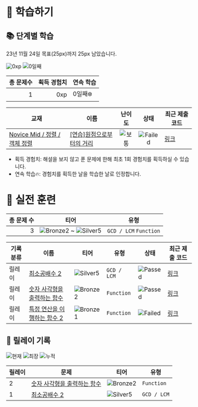 # 📖 학습하기

## 📚 단계별 학습
23년 11월 24일 목표(25px)까지 25px 남았습니다.

![0xp](https://img.shields.io/badge/EXP-0xp-%235cb85c.svg?for-the-badge)
![0일째](https://img.shields.io/badge/연속학습-0일째-%23E34F26.svg?for-the-badge)

|총 문제수|획득 경험치|연속 학습|
|---:|---:|---|
1|0xp|0일째❄️|

|교재|이름|난이도|상태|최근 제출 코드|
|---|---|:---:|:---:|---|
|[Novice Mid / 정렬 / 객체 정렬](https://www.codetree.ai/missions?missionId=5)|[[연습]원점으로부터의 거리](https://www.codetree.ai/missions/5/problems/distance-from-origin)|![보통][medium]|![Failed][failed]|[링크](https://github.com/sunwooleeee/codetree-TILs/blob/main/231124/%EC%9B%90%EC%A0%90%EC%9C%BC%EB%A1%9C%EB%B6%80%ED%84%B0%EC%9D%98%20%EA%B1%B0%EB%A6%AC/distance-from-origin.py)|


* 획득 경험치: 해설을 보지 않고 푼 문제에 한해 최초 1회 경험치를 획득하실 수 있습니다.
* 연속 학습:fire:: 경험치를 획득한 날을 학습한 날로 인정합니다.


# 🥇 실전 훈련
|총 문제 수|티어|유형|
|---:|---|---|
|3|![Bronze2][b2] ~ ![Silver5][s5]|`GCD / LCM` `Function`|

|기록분류|이름|티어|유형|상태|최근 제출 코드|
|---|---|---|---|---|---|
|릴레이|[최소공배수 2](https://www.codetree.ai/training-field/search/problems/least-common-multiple-2)|![Silver5][s5]|`GCD / LCM`|![Passed][passed]|[링크](https://github.com/sunwooleeee/codetree-TILs/blob/main/231124/%EC%B5%9C%EC%86%8C%EA%B3%B5%EB%B0%B0%EC%88%98%202/least-common-multiple-2.py)|
|릴레이|[숫자 사각형을 출력하는 함수](https://www.codetree.ai/training-field/search/problems/function-outputs-numeric-square)|![Bronze2][b2]|`Function`|![Passed][passed]|[링크](https://github.com/sunwooleeee/codetree-TILs/blob/main/231124/%EC%88%AB%EC%9E%90%20%EC%82%AC%EA%B0%81%ED%98%95%EC%9D%84%20%EC%B6%9C%EB%A0%A5%ED%95%98%EB%8A%94%20%ED%95%A8%EC%88%98/function-outputs-numeric-square.py)|
|릴레이|[특정 연산을 이행하는 함수 2](https://www.codetree.ai/training-field/search/problems/functions-that-perform-certain-operations-2)|![Bronze1][b1]|`Function`|![Failed][failed]|[링크](https://github.com/sunwooleeee/codetree-TILs/blob/main/231124/%ED%8A%B9%EC%A0%95%20%EC%97%B0%EC%82%B0%EC%9D%84%20%EC%9D%B4%ED%96%89%ED%95%98%EB%8A%94%20%ED%95%A8%EC%88%98%202/functions-that-perform-certain-operations-2.py)|


## 🏃 릴레이 기록
![현재](https://img.shields.io/badge/현재_릴레이-2-%235cb85c.svg?for-the-badge)
![최장](https://img.shields.io/badge/최장_릴레이-2-%23E34F26.svg?for-the-badge)
![누적](https://img.shields.io/badge/누적_릴레이-2-%2300599C.svg?for-the-badge)

|릴레이|문제|티어|유형|
|---|---|---|---|
|2|[숫자 사각형을 출력하는 함수](https://www.codetree.ai/training-field/search/problems/function-outputs-numeric-square)|![Bronze2][b2]|`Function`|
|1|[최소공배수 2](https://www.codetree.ai/training-field/search/problems/least-common-multiple-2)|![Silver5][s5]|`GCD / LCM`|










[b5]: https://img.shields.io/badge/Bronze_5-%235D3E31.svg
[b4]: https://img.shields.io/badge/Bronze_4-%235D3E31.svg
[b3]: https://img.shields.io/badge/Bronze_3-%235D3E31.svg
[b2]: https://img.shields.io/badge/Bronze_2-%235D3E31.svg
[b1]: https://img.shields.io/badge/Bronze_1-%235D3E31.svg
[s5]: https://img.shields.io/badge/Silver_5-%23394960.svg
[s4]: https://img.shields.io/badge/Silver_4-%23394960.svg
[s3]: https://img.shields.io/badge/Silver_3-%23394960.svg
[s2]: https://img.shields.io/badge/Silver_2-%23394960.svg
[s1]: https://img.shields.io/badge/Silver_1-%23394960.svg
[g5]: https://img.shields.io/badge/Gold_5-%23FFC433.svg
[g4]: https://img.shields.io/badge/Gold_4-%23FFC433.svg
[g3]: https://img.shields.io/badge/Gold_3-%23FFC433.svg
[g2]: https://img.shields.io/badge/Gold_2-%23FFC433.svg
[g1]: https://img.shields.io/badge/Gold_1-%23FFC433.svg
[p5]: https://img.shields.io/badge/Platinum_5-%2376DDD8.svg
[p4]: https://img.shields.io/badge/Platinum_4-%2376DDD8.svg
[p3]: https://img.shields.io/badge/Platinum_3-%2376DDD8.svg
[p2]: https://img.shields.io/badge/Platinum_2-%2376DDD8.svg
[p1]: https://img.shields.io/badge/Platinum_1-%2376DDD8.svg
[passed]: https://img.shields.io/badge/Passed-%23009D27.svg
[failed]: https://img.shields.io/badge/Failed-%23D24D57.svg
[easy]: https://img.shields.io/badge/쉬움-%235cb85c.svg?for-the-badge
[medium]: https://img.shields.io/badge/보통-%23FFC433.svg?for-the-badge
[hard]: https://img.shields.io/badge/어려움-%23D24D57.svg?for-the-badge